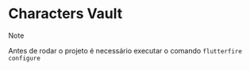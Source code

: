 # Characters Vault

> [!NOTE]  
> Antes de rodar o projeto é necessário executar o comando `flutterfire configure`